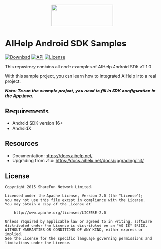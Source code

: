 [<p align="center"><img src="https://cdn.aihelp.net/logo/logo.png" data-canonical-src="https://cdn.aihelp.net/logo/logo.png" width="200" height="70" align="center"/></p>](https://aihelp.net)



# AIHelp Android SDK Samples



[![Download](https://api.bintray.com/packages/ai-help/maven/android-aihelp-aar/images/download.svg?version=2.1.0)](https://bintray.com/ai-help/maven/android-aihelp-aar/2.1.0/link) [![API](https://img.shields.io/badge/MinSdk-16%2B-brightgreen.svg?style=flat)](https://android-arsenal.com/api?level=16) [![License](https://img.shields.io/badge/License%20-Apache%202-337ab7.svg)](https://www.apache.org/licenses/LICENSE-2.0)



This reposirory contains all code examples of AIHelp Android SDK v2.1.0.

With this sample project, you can learn how to integrated AIHelp into a real project.

***Note: To run the example project, you need to fill in SDK configuration in the App.java.***



## Requirements

- Android SDK version 16+
- AndroidX



## Resources

- Documentation: https://docs.aihelp.net/
- Upgrading from v1.x: https://docs.aihelp.net/docs/upgrading/init/



## License

```
Copyright 2015 ShareFun Network Limited.

Licensed under the Apache License, Version 2.0 (the "License");
you may not use this file except in compliance with the License.
You may obtain a copy of the License at

    http://www.apache.org/licenses/LICENSE-2.0

Unless required by applicable law or agreed to in writing, software
distributed under the License is distributed on an "AS IS" BASIS,
WITHOUT WARRANTIES OR CONDITIONS OF ANY KIND, either express or implied.
See the License for the specific language governing permissions and
limitations under the License.
```


